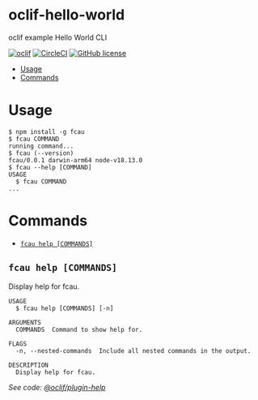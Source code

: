 oclif-hello-world
=================

oclif example Hello World CLI

[![oclif](https://img.shields.io/badge/cli-oclif-brightgreen.svg)](https://oclif.io)
[![CircleCI](https://circleci.com/gh/oclif/hello-world/tree/main.svg?style=shield)](https://circleci.com/gh/oclif/hello-world/tree/main)
[![GitHub license](https://img.shields.io/github/license/oclif/hello-world)](https://github.com/oclif/hello-world/blob/main/LICENSE)

<!-- toc -->
* [Usage](#usage)
* [Commands](#commands)
<!-- tocstop -->
# Usage
<!-- usage -->
```sh-session
$ npm install -g fcau
$ fcau COMMAND
running command...
$ fcau (--version)
fcau/0.0.1 darwin-arm64 node-v18.13.0
$ fcau --help [COMMAND]
USAGE
  $ fcau COMMAND
...
```
<!-- usagestop -->
# Commands
<!-- commands -->
* [`fcau help [COMMANDS]`](#fcau-help-commands)

## `fcau help [COMMANDS]`

Display help for fcau.

```
USAGE
  $ fcau help [COMMANDS] [-n]

ARGUMENTS
  COMMANDS  Command to show help for.

FLAGS
  -n, --nested-commands  Include all nested commands in the output.

DESCRIPTION
  Display help for fcau.
```

_See code: [@oclif/plugin-help](https://github.com/oclif/plugin-help/blob/v6.0.3/src/commands/help.ts)_
<!-- commandsstop -->
